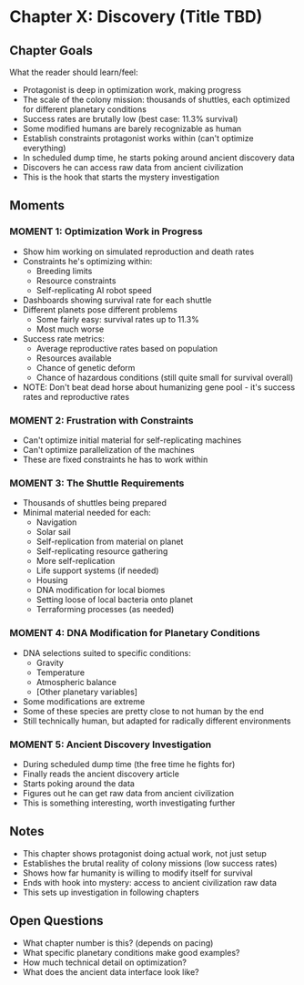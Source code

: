 # Chapter X: Discovery (Title TBD)

## Chapter Goals

What the reader should learn/feel:
- Protagonist is deep in optimization work, making progress
- The scale of the colony mission: thousands of shuttles, each optimized for different planetary conditions
- Success rates are brutally low (best case: 11.3% survival)
- Some modified humans are barely recognizable as human
- Establish constraints protagonist works within (can't optimize everything)
- In scheduled dump time, he starts poking around ancient discovery data
- Discovers he can access raw data from ancient civilization
- This is the hook that starts the mystery investigation

## Moments

### MOMENT 1: Optimization Work in Progress
- Show him working on simulated reproduction and death rates
- Constraints he's optimizing within:
  - Breeding limits
  - Resource constraints
  - Self-replicating AI robot speed
- Dashboards showing survival rate for each shuttle
- Different planets pose different problems
  - Some fairly easy: survival rates up to 11.3%
  - Most much worse
- Success rate metrics:
  - Average reproductive rates based on population
  - Resources available
  - Chance of genetic deform
  - Chance of hazardous conditions (still quite small for survival overall)
- NOTE: Don't beat dead horse about humanizing gene pool - it's success rates and reproductive rates

### MOMENT 2: Frustration with Constraints
- Can't optimize initial material for self-replicating machines
- Can't optimize parallelization of the machines
- These are fixed constraints he has to work within

### MOMENT 3: The Shuttle Requirements
- Thousands of shuttles being prepared
- Minimal material needed for each:
  - Navigation
  - Solar sail
  - Self-replication from material on planet
  - Self-replicating resource gathering
  - More self-replication
  - Life support systems (if needed)
  - Housing
  - DNA modification for local biomes
  - Setting loose of local bacteria onto planet
  - Terraforming processes (as needed)

### MOMENT 4: DNA Modification for Planetary Conditions
- DNA selections suited to specific conditions:
  - Gravity
  - Temperature
  - Atmospheric balance
  - [Other planetary variables]
- Some modifications are extreme
- Some of these species are pretty close to not human by the end
- Still technically human, but adapted for radically different environments

### MOMENT 5: Ancient Discovery Investigation
- During scheduled dump time (the free time he fights for)
- Finally reads the ancient discovery article
- Starts poking around the data
- Figures out he can get raw data from ancient civilization
- This is something interesting, worth investigating further

## Notes
- This chapter shows protagonist doing actual work, not just setup
- Establishes the brutal reality of colony missions (low success rates)
- Shows how far humanity is willing to modify itself for survival
- Ends with hook into mystery: access to ancient civilization raw data
- This sets up investigation in following chapters

## Open Questions
- What chapter number is this? (depends on pacing)
- What specific planetary conditions make good examples?
- How much technical detail on optimization?
- What does the ancient data interface look like?
